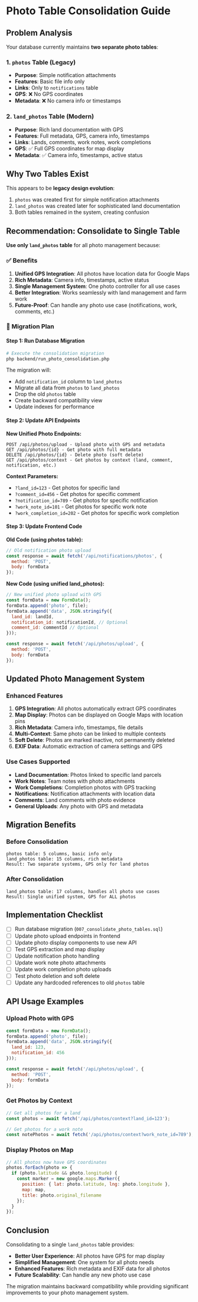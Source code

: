 # Photo Table Consolidation Guide

## Problem Analysis

Your database currently maintains **two separate photo tables**:

### 1. `photos` Table (Legacy)
- **Purpose**: Simple notification attachments
- **Features**: Basic file info only
- **Links**: Only to `notifications` table
- **GPS**: ❌ No GPS coordinates
- **Metadata**: ❌ No camera info or timestamps

### 2. `land_photos` Table (Modern)
- **Purpose**: Rich land documentation with GPS
- **Features**: Full metadata, GPS, camera info, timestamps
- **Links**: Lands, comments, work notes, work completions
- **GPS**: ✅ Full GPS coordinates for map display
- **Metadata**: ✅ Camera info, timestamps, active status

## Why Two Tables Exist

This appears to be **legacy design evolution**:
1. `photos` was created first for simple notification attachments
2. `land_photos` was created later for sophisticated land documentation
3. Both tables remained in the system, creating confusion

## Recommendation: Consolidate to Single Table

**Use only `land_photos` table** for all photo management because:

### ✅ Benefits
1. **Unified GPS Integration**: All photos have location data for Google Maps
2. **Rich Metadata**: Camera info, timestamps, active status
3. **Single Management System**: One photo controller for all use cases
4. **Better Integration**: Works seamlessly with land management and farm work
5. **Future-Proof**: Can handle any photo use case (notifications, work, comments, etc.)

### 🔧 Migration Plan

#### Step 1: Run Database Migration
```bash
# Execute the consolidation migration
php backend/run_photo_consolidation.php
```

The migration will:
- Add `notification_id` column to `land_photos`
- Migrate all data from `photos` to `land_photos`
- Drop the old `photos` table
- Create backward compatibility view
- Update indexes for performance

#### Step 2: Update API Endpoints

**New Unified Photo Endpoints:**
```
POST /api/photos/upload - Upload photo with GPS and metadata
GET /api/photos/{id} - Get photo with full metadata
DELETE /api/photos/{id} - Delete photo (soft delete)
GET /api/photos/context - Get photos by context (land, comment, notification, etc.)
```

**Context Parameters:**
- `?land_id=123` - Get photos for specific land
- `?comment_id=456` - Get photos for specific comment
- `?notification_id=789` - Get photos for specific notification
- `?work_note_id=101` - Get photos for specific work note
- `?work_completion_id=202` - Get photos for specific work completion

#### Step 3: Update Frontend Code

**Old Code (using photos table):**
```javascript
// Old notification photo upload
const response = await fetch('/api/notifications/photos', {
  method: 'POST',
  body: formData
});
```

**New Code (using unified land_photos):**
```javascript
// New unified photo upload with GPS
const formData = new FormData();
formData.append('photo', file);
formData.append('data', JSON.stringify({
  land_id: landId,
  notification_id: notificationId, // Optional
  comment_id: commentId // Optional
}));

const response = await fetch('/api/photos/upload', {
  method: 'POST',
  body: formData
});
```

## Updated Photo Management System

### Enhanced Features
1. **GPS Integration**: All photos automatically extract GPS coordinates
2. **Map Display**: Photos can be displayed on Google Maps with location pins
3. **Rich Metadata**: Camera info, timestamps, file details
4. **Multi-Context**: Same photo can be linked to multiple contexts
5. **Soft Delete**: Photos are marked inactive, not permanently deleted
6. **EXIF Data**: Automatic extraction of camera settings and GPS

### Use Cases Supported
- **Land Documentation**: Photos linked to specific land parcels
- **Work Notes**: Team notes with photo attachments
- **Work Completions**: Completion photos with GPS tracking
- **Notifications**: Notification attachments with location data
- **Comments**: Land comments with photo evidence
- **General Uploads**: Any photo with GPS and metadata

## Migration Benefits

### Before Consolidation
```
photos table: 5 columns, basic info only
land_photos table: 15 columns, rich metadata
Result: Two separate systems, GPS only for land photos
```

### After Consolidation
```
land_photos table: 17 columns, handles all photo use cases
Result: Single unified system, GPS for ALL photos
```

## Implementation Checklist

- [ ] Run database migration (`007_consolidate_photo_tables.sql`)
- [ ] Update photo upload endpoints in frontend
- [ ] Update photo display components to use new API
- [ ] Test GPS extraction and map display
- [ ] Update notification photo handling
- [ ] Update work note photo attachments
- [ ] Update work completion photo uploads
- [ ] Test photo deletion and soft delete
- [ ] Update any hardcoded references to old `photos` table

## API Usage Examples

### Upload Photo with GPS
```javascript
const formData = new FormData();
formData.append('photo', file);
formData.append('data', JSON.stringify({
  land_id: 123,
  notification_id: 456
}));

const response = await fetch('/api/photos/upload', {
  method: 'POST',
  body: formData
});
```

### Get Photos by Context
```javascript
// Get all photos for a land
const photos = await fetch('/api/photos/context?land_id=123');

// Get photos for a work note
const notePhotos = await fetch('/api/photos/context?work_note_id=789');
```

### Display Photos on Map
```javascript
// All photos now have GPS coordinates
photos.forEach(photo => {
  if (photo.latitude && photo.longitude) {
    const marker = new google.maps.Marker({
      position: { lat: photo.latitude, lng: photo.longitude },
      map: map,
      title: photo.original_filename
    });
  }
});
```

## Conclusion

Consolidating to a single `land_photos` table provides:
- **Better User Experience**: All photos have GPS for map display
- **Simplified Management**: One system for all photo needs
- **Enhanced Features**: Rich metadata and EXIF data for all photos
- **Future Scalability**: Can handle any new photo use case

The migration maintains backward compatibility while providing significant improvements to your photo management system.






